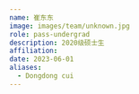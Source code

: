 ```yaml
---
name: 崔东东
image: images/team/unknown.jpg
role: pass-undergrad
description: 2020级硕士生
affiliation:
date: 2023-06-01
aliases:
  - Dongdong cui
---
```

